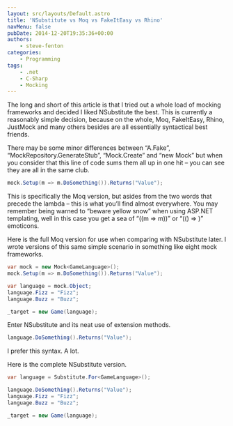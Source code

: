 ```yaml
---
layout: src/layouts/Default.astro
title: 'NSubstitute vs Moq vs FakeItEasy vs Rhino'
navMenu: false
pubDate: 2014-12-20T19:35:36+00:00
authors:
    - steve-fenton
categories:
    - Programming
tags:
    - .net
    - C-Sharp
    - Mocking
---
```


The long and short of this article is that I tried out a whole load of mocking frameworks and decided I liked NSubstitute the best. This is currently a reasonably simple decision, because on the whole, Moq, FakeItEasy, Rhino, JustMock and many others besides are all essentially syntactical best friends.

There may be some minor differences between “A.Fake<T>”, “MockRepository.GenerateStub<T>”, “Mock.Create<T>” and “new Mock<T>” but when you consider that this line of code sums them all up in one hit – you can see they are all in the same club.

```csharp
mock.Setup(m => m.DoSomething()).Returns("Value");
```

This is specifically the Moq version, but asides from the two words that precede the lambda – this is what you’ll find almost everywhere. You may remember being warned to “beware yellow snow” when using ASP.NET templating, well in this case you get a sea of “((m => m))” or “(() => )” emoticons.

Here is the full Moq version for use when comparing with NSubstitute later. I wrote versions of this same simple scenario in something like eight mock frameworks.

```csharp
var mock = new Mock<GameLanguage>();
mock.Setup(m => m.DoSomething()).Returns("Value");

var language = mock.Object;
language.Fizz = "Fizz";
language.Buzz = "Buzz";

_target = new Game(language);
```

Enter NSubstitute and its neat use of extension methods.

```csharp
language.DoSomething().Returns("Value");
```

I prefer this syntax. A lot.

Here is the complete NSubstitute version.

```csharp
var language = Substitute.For<GameLanguage>();

language.DoSomething().Returns("Value");
language.Fizz = "Fizz";
language.Buzz = "Buzz";

_target = new Game(language);
```